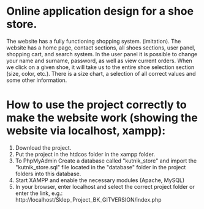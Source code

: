 # Online application design for a shoe store. 
The website has a fully functioning shopping system. (imitation). The website has a home page, contact sections, all shoes sections, user panel, shopping cart, and search system. In the user panel it is possible to change your name and surname, password, as well as view current orders.
When we click on a given shoe, it will take us to the entire shoe selection section (size, color, etc.). There is a size chart, a selection of all correct values ​​and some other information.

# How to use the project correctly to make the website work (showing the website via localhost, xampp):
1. Download the project.
2. Put the project in the htdcos folder in the xampp folder.
3. To PhpMyAdmin Create a database called "kutnik_store" and import the "kutnik_store.sql" file located in the "database" folder in the project folders into this database.
4. Start XAMPP and enable the necessary modules (Apache, MySQL)
5. In your browser, enter localhost and select the correct project folder or enter the link, e.g.:
http://localhost/Sklep_Project_BK_GITVERSION/index.php
